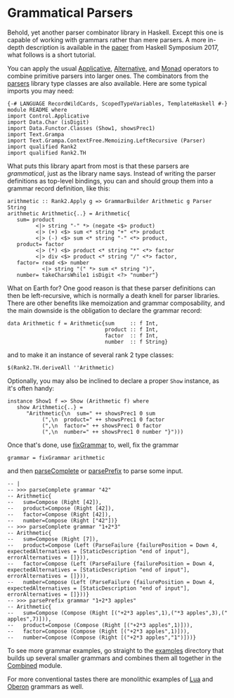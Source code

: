 Grammatical Parsers
===================

Behold, yet another parser combinator library in Haskell. Except this one is capable of working with grammars rather than mere parsers. A more in-depth description is available in the [paper](../Grampa.lhs.pdf) from Haskell Symposium 2017, what follows is a short tutorial.

You can apply the usual
[Applicative](http://hackage.haskell.org/package/base/docs/Control-Applicative.html#t:Applicative),
[Alternative](http://hackage.haskell.org/package/base/docs/Control-Applicative.html#t:Alternative), and
[Monad](http://hackage.haskell.org/package/base/docs/Control-Monad.html#t:Monad) operators to combine primitive parsers
into larger ones. The combinators from the [parsers](http://hackage.haskell.org/package/parsers) library type classes
are also available. Here are some typical imports you may need:

~~~ {.haskell}
{-# LANGUAGE RecordWildCards, ScopedTypeVariables, TemplateHaskell #-}
module README where
import Control.Applicative
import Data.Char (isDigit)
import Data.Functor.Classes (Show1, showsPrec1)
import Text.Grampa
import Text.Grampa.ContextFree.Memoizing.LeftRecursive (Parser)
import qualified Rank2
import qualified Rank2.TH
~~~

What puts this library apart from most is that these parsers are *grammatical*, just as the library name says. Instead
of writing the parser definitions as top-level bindings, you can and should group them into a grammar record definition,
like this:

~~~ {.haskell}
arithmetic :: Rank2.Apply g => GrammarBuilder Arithmetic g Parser String
arithmetic Arithmetic{..} = Arithmetic{
   sum= product
         <|> string "-" *> (negate <$> product)
         <|> (+) <$> sum <* string "+" <*> product
         <|> (-) <$> sum <* string "-" <*> product,
   product= factor
         <|> (*) <$> product <* string "*" <*> factor
         <|> div <$> product <* string "/" <*> factor,
   factor= read <$> number
           <|> string "(" *> sum <* string ")",
   number= takeCharsWhile1 isDigit <?> "number"}
~~~

What on Earth for? One good reason is that these parser definitions can then be left-recursive, which is normally a
death knell for parser libraries. There are other benefits like memoization and grammar composability, and the main
downside is the obligation to declare the grammar record:

~~~ {.haskell}
data Arithmetic f = Arithmetic{sum     :: f Int,
                               product :: f Int,
                               factor  :: f Int,
                               number  :: f String}
~~~

and to make it an instance of several rank 2 type classes:

~~~ {.haskell}
$(Rank2.TH.deriveAll ''Arithmetic)
~~~

Optionally, you may also be inclined to declare a proper ``Show`` instance, as it's often handy:

~~~ {.haskell}
instance Show1 f => Show (Arithmetic f) where
   show Arithmetic{..} =
      "Arithmetic{\n  sum=" ++ showsPrec1 0 sum
           (",\n  product=" ++ showsPrec1 0 factor
           (",\n  factor=" ++ showsPrec1 0 factor
           (",\n  number=" ++ showsPrec1 0 number "}")))
~~~

Once that's done, use [fixGrammar](http://hackage.haskell.org/package/grammatical-parsers/docs/Text-Grampa.html#v:fixGrammar) to, well, fix the grammar

~~~ {.haskell}
grammar = fixGrammar arithmetic
~~~

and then [parseComplete](http://hackage.haskell.org/package/grammatical-parsers/docs/Text-Grampa.html#v:parseComplete)
or [parsePrefix](http://hackage.haskell.org/package/grammatical-parsers/docs/Text-Grampa.html#v:parsePrefix) to parse
some input.

~~~ {.haskell}
-- |
-- >>> parseComplete grammar "42"
-- Arithmetic{
--   sum=Compose (Right [42]),
--   product=Compose (Right [42]),
--   factor=Compose (Right [42]),
--   number=Compose (Right ["42"])}
-- >>> parseComplete grammar "1+2*3"
-- Arithmetic{
--   sum=Compose (Right [7]),
--   product=Compose (Left (ParseFailure {failurePosition = Down 4, expectedAlternatives = [StaticDescription "end of input"], errorAlternatives = []})),
--   factor=Compose (Left (ParseFailure {failurePosition = Down 4, expectedAlternatives = [StaticDescription "end of input"], errorAlternatives = []})),
--   number=Compose (Left (ParseFailure {failurePosition = Down 4, expectedAlternatives = [StaticDescription "end of input"], errorAlternatives = []}))}
-- >>> parsePrefix grammar "1+2*3 apples"
-- Arithmetic{
--   sum=Compose (Compose (Right [("+2*3 apples",1),("*3 apples",3),(" apples",7)])),
--   product=Compose (Compose (Right [("+2*3 apples",1)])),
--   factor=Compose (Compose (Right [("+2*3 apples",1)])),
--   number=Compose (Compose (Right [("+2*3 apples","1")]))}
~~~

To see more grammar examples, go straight to the
[examples](https://github.com/blamario/grampa/tree/master/grammatical-parsers/examples) directory that builds up several
smaller grammars and combines them all together in the
[Combined](https://github.com/blamario/grampa/blob/master/grammatical-parsers/examples/Combined.hs) module.

For more conventional tastes there are monolithic examples of
[Lua](https://github.com/blamario/language-lua2/blob/master/src/Language/Lua/Grammar.hs) and [Oberon](http://hackage.haskell.org/package/language-oberon) grammars as well.
